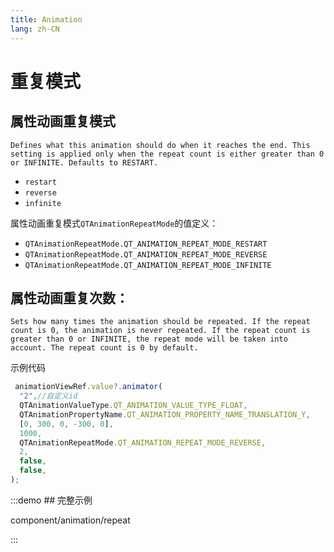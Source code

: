 ```yaml
---
title: Animation
lang: zh-CN
---
```


# 重复模式

## 属性动画重复模式

`Defines what this animation should do when it reaches the end. This setting is applied only when the repeat count is either greater than 0 or INFINITE. Defaults to RESTART.`

* `restart`
* `reverse`
* `infinite`

属性动画重复模式`QTAnimationRepeatMode`的值定义：

* `QTAnimationRepeatMode.QT_ANIMATION_REPEAT_MODE_RESTART`
* `QTAnimationRepeatMode.QT_ANIMATION_REPEAT_MODE_REVERSE`
* `QTAnimationRepeatMode.QT_ANIMATION_REPEAT_MODE_INFINITE`

## 属性动画重复次数：

`Sets how many times the animation should be repeated. If the repeat count is 0, the animation is never repeated. If the repeat count is greater than 0 or INFINITE, the repeat mode will be taken into account. The repeat count is 0 by default.`

示例代码

```js
 animationViewRef.value?.animator(
  "2",//自定义id
  QTAnimationValueType.QT_ANIMATION_VALUE_TYPE_FLOAT,
  QTAnimationPropertyName.QT_ANIMATION_PROPERTY_NAME_TRANSLATION_Y,
  [0, 300, 0, -300, 0],
  1000,
  QTAnimationRepeatMode.QT_ANIMATION_REPEAT_MODE_REVERSE,
  2,
  false,
  false,
);
```

:::demo ## 完整示例

component/animation/repeat

:::
